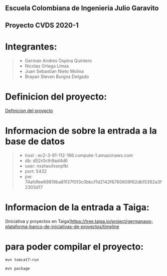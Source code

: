 ## Escuela Colombiana de Ingenieria Julio Garavito
## Proyecto CVDS 2020-1
# Integrantes: 
>- German Andres Ospina Quintero
>- Nicolas Ortega Limas
>- Juan Sebastian Nieto Molina 
>- Brayan Steven Burgos Delgado

# Definicion del proyecto:
[Definicion del proyecto](https://drive.google.com/drive/folders/10hZSD71sN9X_NY_igQVOm1d_Vlej7BjT)


# Informacion de sobre la entrada a la base de datos
>- host : ec2-3-91-112-166.compute-1.amazonaws.com
>- db: d52r0cth9ad4d6
>- user: nxztwufxsnpfki
>- port: 5432
>- pw: 74afdfee69819ba81f37f0f3c0bbcf1d2142f6760609f62db15392a3f2303d17 

# Informacion de la entrada a Taiga:
[Iniciativa y proyectos en Taiga]https://tree.taiga.io/project/germanaoq-plataforma-banco-de-iniciativas-de-proyectos/timeline

# para poder compilar el proyecto:
```mvn tomcat7:run``` 

```mvn package```
